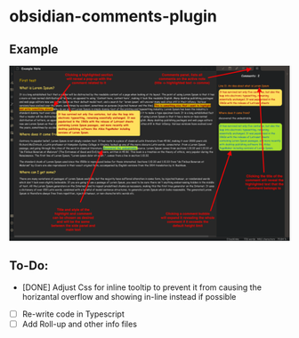 # obsidian-comments-plugin


## Example

![example_1](./example.png)

## To-Do:
- [DONE] Adjust Css for inline tooltip to prevent it from causing the horizantal overflow and showing in-line instead if possible
- [ ] Re-write code in Typescript
- [ ] Add Roll-up and other info files
